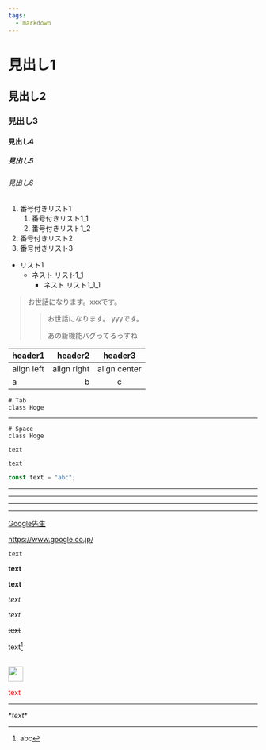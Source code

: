 ```yaml
---
tags: 
  - markdown
---
```


# 見出し1
## 見出し2
### 見出し3
#### 見出し4
##### 見出し5
###### 見出し6

1. 番号付きリスト1
    1. 番号付きリスト1_1
    1. 番号付きリスト1_2
1. 番号付きリスト2
1. 番号付きリスト3

- リスト1
    - ネスト リスト1_1
        - ネスト リスト1_1_1

> お世話になります。xxxです。
>> お世話になります。 yyyです。
>> 
>> あの新機能バグってるっすね

|header1|header2|header3|
|:--|--:|:--:|
|align left|align right|align center|
|a|b|c|


    # Tab
    class Hoge
---
    # Space
    class Hoge

```
text
```
~~~
text
~~~

~~~javascript
const text = "abc";
~~~


***
___

---

*    *    *

[Google先生](https://www.google.co.jp/)

https://www.google.co.jp/


`text`

**text**

__text__

*text* 

_text_

~~text~~

text[^1]

[^1]:abc
  
<br>



<img width="30" ald="img" src="url">

<font color="Red">text</font>



***

\**text**

